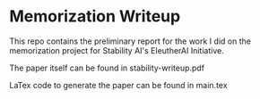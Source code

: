 # Memorization Writeup
This repo contains the preliminary report for the work I did on the memorization project for Stability AI's EleutherAI Initiative.

The paper itself can be found in stability-writeup.pdf

LaTex code to generate the paper can be found in main.tex
